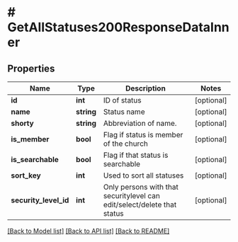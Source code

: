 # # GetAllStatuses200ResponseDataInner

## Properties

Name | Type | Description | Notes
------------ | ------------- | ------------- | -------------
**id** | **int** | ID of status | [optional]
**name** | **string** | Status name | [optional]
**shorty** | **string** | Abbreviation of name. | [optional]
**is_member** | **bool** | Flag if status is member of the church | [optional]
**is_searchable** | **bool** | Flag if that status is searchable | [optional]
**sort_key** | **int** | Used to sort all statuses | [optional]
**security_level_id** | **int** | Only persons with that securitylevel can edit/select/delete that status | [optional]

[[Back to Model list]](../../README.md#models) [[Back to API list]](../../README.md#endpoints) [[Back to README]](../../README.md)
